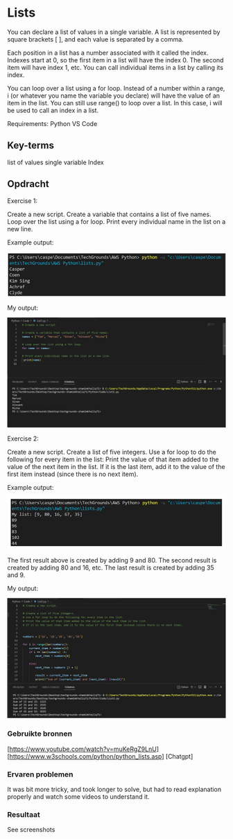 # Lists

You can declare a list of values in a single variable. A list is represented by square brackets  [ ], and each value is separated by a comma.

Each position in a list has a number associated with it called the index. Indexes start at 0, so the first item in a list will have the index 0. The second item will have index 1, etc. You can call individual items in a list by calling its index.

You can loop over a list using a for loop. Instead of a number within a range, i (or whatever you name the variable you declare) will have the value of an item in the list. You can still use range() to loop over a list. In this case, i will be used to call an index in a list.

Requirements:
Python
VS Code

## Key-terms

list of values
single variable
Index


## Opdracht

Exercise 1:

Create a new script.
Create a variable that contains a list of five names.
Loop over the list using a for loop. Print every individual name in the list on a new line.

Example output:

![Alt text](<../../00_includes/Python/Lists/Example list1.jpg>)

My output:

![Alt text](<../../00_includes/Python/Lists/Result List1.jpg>)

Exercise 2:

Create a new script.
Create a list of five integers.
Use a for loop to do the following for every item in the list:
Print the value of that item added to the value of the next item in the list. If it is the last item, add it to the value of the first item instead (since there is no next item).

Example output:

![Alt text](<../../00_includes/Python/Lists/Example list2.jpg>)

The first result above is created by adding 9 and 80. The second result is created by adding 80 and 16, etc. The last result is created by adding 35 and 9.

My output:

![Alt text](<../../00_includes/Python/Lists/Result List2.jpg>)

### Gebruikte bronnen

[https://www.youtube.com/watch?v=muKeRgZ9LnU]
[https://www.w3schools.com/python/python_lists.asp]
[Chatgpt]

### Ervaren problemen

It was bit more tricky, and took longer to solve, but had to read explanation properly and watch some videos to understand it.

### Resultaat

See screenshots